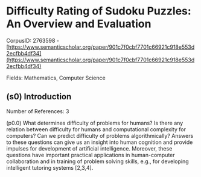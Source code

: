 # Difficulty Rating of Sudoku Puzzles: An Overview and Evaluation

CorpusID: 2763598 - [https://www.semanticscholar.org/paper/901c7f0cbf7701c66921c918e553d2ecfbb4df34](https://www.semanticscholar.org/paper/901c7f0cbf7701c66921c918e553d2ecfbb4df34)

Fields: Mathematics, Computer Science

## (s0) Introduction
Number of References: 3

(p0.0) What determines difficulty of problems for humans? Is there any relation between difficulty for humans and computational complexity for computers? Can we predict difficulty of problems algorithmically? Answers to these questions can give us an insight into human cognition and provide impulses for development of artificial intelligence. Moreover, these questions have important practical applications in human-computer collaboration and in training of problem solving skills, e.g., for developing intelligent tutoring systems [2,3,4].
